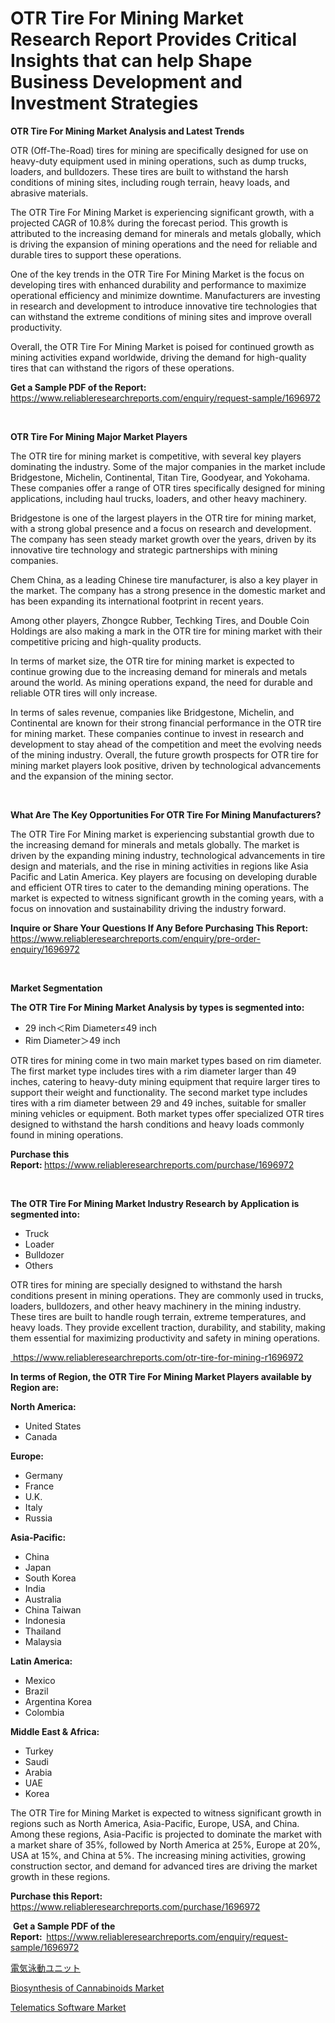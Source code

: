 <p><h1>OTR Tire For Mining Market Research Report Provides Critical Insights that can help Shape Business Development and Investment Strategies</h1></p><p><strong>OTR Tire For Mining Market Analysis and Latest Trends</strong></p>
<p><p>OTR (Off-The-Road) tires for mining are specifically designed for use on heavy-duty equipment used in mining operations, such as dump trucks, loaders, and bulldozers. These tires are built to withstand the harsh conditions of mining sites, including rough terrain, heavy loads, and abrasive materials.</p><p>The OTR Tire For Mining Market is experiencing significant growth, with a projected CAGR of 10.8% during the forecast period. This growth is attributed to the increasing demand for minerals and metals globally, which is driving the expansion of mining operations and the need for reliable and durable tires to support these operations.</p><p>One of the key trends in the OTR Tire For Mining Market is the focus on developing tires with enhanced durability and performance to maximize operational efficiency and minimize downtime. Manufacturers are investing in research and development to introduce innovative tire technologies that can withstand the extreme conditions of mining sites and improve overall productivity.</p><p>Overall, the OTR Tire For Mining Market is poised for continued growth as mining activities expand worldwide, driving the demand for high-quality tires that can withstand the rigors of these operations.</p></p>
<p><strong>Get a Sample PDF of the Report:&nbsp;</strong> <a href="https://www.reliableresearchreports.com/enquiry/request-sample/1696972">https://www.reliableresearchreports.com/enquiry/request-sample/1696972</a></p>
<p>&nbsp;</p>
<p><strong>OTR Tire For Mining Major Market Players</strong></p>
<p><p>The OTR tire for mining market is competitive, with several key players dominating the industry. Some of the major companies in the market include Bridgestone, Michelin, Continental, Titan Tire, Goodyear, and Yokohama. These companies offer a range of OTR tires specifically designed for mining applications, including haul trucks, loaders, and other heavy machinery.</p><p>Bridgestone is one of the largest players in the OTR tire for mining market, with a strong global presence and a focus on research and development. The company has seen steady market growth over the years, driven by its innovative tire technology and strategic partnerships with mining companies.</p><p>Chem China, as a leading Chinese tire manufacturer, is also a key player in the market. The company has a strong presence in the domestic market and has been expanding its international footprint in recent years.</p><p>Among other players, Zhongce Rubber, Techking Tires, and Double Coin Holdings are also making a mark in the OTR tire for mining market with their competitive pricing and high-quality products.</p><p>In terms of market size, the OTR tire for mining market is expected to continue growing due to the increasing demand for minerals and metals around the world. As mining operations expand, the need for durable and reliable OTR tires will only increase.</p><p>In terms of sales revenue, companies like Bridgestone, Michelin, and Continental are known for their strong financial performance in the OTR tire for mining market. These companies continue to invest in research and development to stay ahead of the competition and meet the evolving needs of the mining industry. Overall, the future growth prospects for OTR tire for mining market players look positive, driven by technological advancements and the expansion of the mining sector.</p></p>
<p>&nbsp;</p>
<p><strong>What Are The Key Opportunities For OTR Tire For Mining Manufacturers?</strong></p>
<p><p>The OTR Tire For Mining market is experiencing substantial growth due to the increasing demand for minerals and metals globally. The market is driven by the expanding mining industry, technological advancements in tire design and materials, and the rise in mining activities in regions like Asia Pacific and Latin America. Key players are focusing on developing durable and efficient OTR tires to cater to the demanding mining operations. The market is expected to witness significant growth in the coming years, with a focus on innovation and sustainability driving the industry forward.</p></p>
<p><strong>Inquire or Share Your Questions If Any Before Purchasing This Report:</strong> <a href="https://www.reliableresearchreports.com/enquiry/pre-order-enquiry/1696972">https://www.reliableresearchreports.com/enquiry/pre-order-enquiry/1696972</a></p>
<p>&nbsp;</p>
<p><strong>Market Segmentation</strong></p>
<p><strong>The OTR Tire For Mining Market Analysis by types is segmented into:</strong></p>
<p><ul><li>29 inch＜Rim Diameter≤49 inch</li><li>Rim Diameter＞49 inch</li></ul></p>
<p><p>OTR tires for mining come in two main market types based on rim diameter. The first market type includes tires with a rim diameter larger than 49 inches, catering to heavy-duty mining equipment that require larger tires to support their weight and functionality. The second market type includes tires with a rim diameter between 29 and 49 inches, suitable for smaller mining vehicles or equipment. Both market types offer specialized OTR tires designed to withstand the harsh conditions and heavy loads commonly found in mining operations.</p></p>
<p><strong>Purchase this Report:&nbsp;</strong><a href="https://www.reliableresearchreports.com/purchase/1696972">https://www.reliableresearchreports.com/purchase/1696972</a></p>
<p>&nbsp;</p>
<p><strong>The OTR Tire For Mining Market Industry Research by Application is segmented into:</strong></p>
<p><ul><li>Truck</li><li>Loader</li><li>Bulldozer</li><li>Others</li></ul></p>
<p><p>OTR tires for mining are specially designed to withstand the harsh conditions present in mining operations. They are commonly used in trucks, loaders, bulldozers, and other heavy machinery in the mining industry. These tires are built to handle rough terrain, extreme temperatures, and heavy loads. They provide excellent traction, durability, and stability, making them essential for maximizing productivity and safety in mining operations.</p></p>
<p><a href="https://www.reliableresearchreports.com/otr-tire-for-mining-r1696972">&nbsp;https://www.reliableresearchreports.com/otr-tire-for-mining-r1696972</a></p>
<p><strong>In terms of Region, the OTR Tire For Mining Market Players available by Region are:</strong></p>
<p>
    <p> <strong> North America: </strong>
        <ul>
            <li>United States</li>
            <li>Canada</li>
        </ul>
        </p> 
    <p> <strong> Europe: </strong>
        <ul>
            <li>Germany</li>
            <li>France</li>
            <li>U.K.</li>
            <li>Italy</li>
            <li>Russia</li>
        </ul>
        </p> 
    <p> <strong> Asia-Pacific: </strong>
        <ul>
            <li>China</li>
            <li>Japan</li>
            <li>South Korea</li>
            <li>India</li>
            <li>Australia</li>
            <li>China Taiwan</li>
            <li>Indonesia</li>
            <li>Thailand</li>
            <li>Malaysia</li>
        </ul>
        </p> 
    <p> <strong> Latin America: </strong>
        <ul>
            <li>Mexico</li>
            <li>Brazil</li>
            <li>Argentina Korea</li>
            <li>Colombia</li>
        </ul>
        </p> 
    <p> <strong> Middle East & Africa: </strong>
        <ul>
            <li>Turkey</li>
            <li>Saudi</li>
            <li>Arabia</li>
            <li>UAE</li>
            <li>Korea</li>
        </ul>
    </p>
    </p>
<p><p>The OTR Tire for Mining Market is expected to witness significant growth in regions such as North America, Asia-Pacific, Europe, USA, and China. Among these regions, Asia-Pacific is projected to dominate the market with a market share of 35%, followed by North America at 25%, Europe at 20%, USA at 15%, and China at 5%. The increasing mining activities, growing construction sector, and demand for advanced tires are driving the market growth in these regions.</p></p>
<p><strong>Purchase this Report: </strong><a href="https://www.reliableresearchreports.com/purchase/1696972">https://www.reliableresearchreports.com/purchase/1696972</a></p>
<p>&nbsp;<strong>Get a Sample PDF of the Report:&nbsp;&nbsp;</strong><a href="https://www.reliableresearchreports.com/enquiry/request-sample/1696972">https://www.reliableresearchreports.com/enquiry/request-sample/1696972</a></p>
<p><strong></strong></p>
<p><p><a href="https://github.com/oqxogxyvqe90775/Market-Research-Report-List-2/blob/main/800069965523.md">電気泳動ユニット</a></p><p><a href="https://view.publitas.com/reportprime-1/biosynthesis-of-cannabinoids-market-analysis-its-cagr-market-segmentation-and-global-industry-overview/">Biosynthesis of Cannabinoids Market</a></p><p><a href="https://view.publitas.com/reportprime-1/telematics-software-market-research-report-its-history-and-forecast-2024-to-2031/">Telematics Software Market</a></p></p>